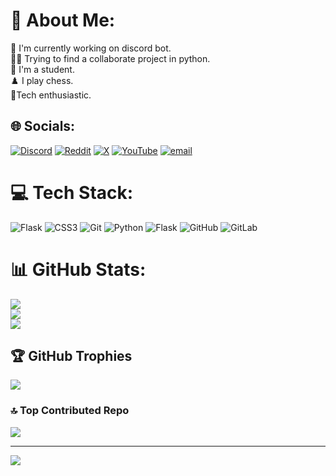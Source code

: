 # 💫 About Me:
🔭 I'm currently working on discord bot.<br>👨‍💻 Trying to find a collaborate project in python.<br>📖 I'm a student.<br>♟️ I play chess.<br>📱Tech enthusiastic.


## 🌐 Socials:
[![Discord](https://img.shields.io/badge/Discord-%237289DA.svg?logo=discord&logoColor=white)](https://discord.gg/https://discord.gg/3wGm38Yq37) [![Reddit](https://img.shields.io/badge/Reddit-%23FF4500.svg?logo=Reddit&logoColor=white)](https://reddit.com/user/@Actual_intelligence ) [![X](https://img.shields.io/badge/X-black.svg?logo=X&logoColor=white)](https://x.com/Intergater) [![YouTube](https://img.shields.io/badge/YouTube-%23FF0000.svg?logo=YouTube&logoColor=white)](https://youtube.com/@https://youtube.com/@actualintelligence-chess?si=wLKRsidKYWWR_4-8) [![email](https://img.shields.io/badge/Email-D14836?logo=gmail&logoColor=white)](mailto:actuallyintelligent2011@gmail.com) 

# 💻 Tech Stack:
![Flask](https://img.shields.io/badge/flask-%23000.svg?style=for-the-badge&logo=flask&logoColor=white) ![CSS3](https://img.shields.io/badge/css3-%231572B6.svg?style=for-the-badge&logo=css3&logoColor=white) ![Git](https://img.shields.io/badge/git-%23F05033.svg?style=for-the-badge&logo=git&logoColor=white) ![Python](https://img.shields.io/badge/python-3670A0?style=for-the-badge&logo=python&logoColor=ffdd54) ![Flask](https://img.shields.io/badge/flask-%23000.svg?style=for-the-badge&logo=flask&logoColor=white) ![GitHub](https://img.shields.io/badge/github-%23121011.svg?style=for-the-badge&logo=github&logoColor=white) ![GitLab](https://img.shields.io/badge/gitlab-%23181717.svg?style=for-the-badge&logo=gitlab&logoColor=white)
# 📊 GitHub Stats:
![](https://github-readme-stats.vercel.app/api?username=Pyroid-chess&theme=dark&hide_border=true&include_all_commits=true&count_private=true)<br/>
![](https://nirzak-streak-stats.vercel.app/?user=Pyroid-chess&theme=dark&hide_border=true)<br/>
![](https://github-readme-stats.vercel.app/api/top-langs/?username=Pyroid-chess&theme=dark&hide_border=true&include_all_commits=true&count_private=true&layout=compact)

## 🏆 GitHub Trophies
![](https://github-profile-trophy.vercel.app/?username=Pyroid-chess&theme=radical&no-frame=true&no-bg=false&margin-w=4)

### 🔝 Top Contributed Repo
![](https://github-contributor-stats.vercel.app/api?username=Pyroid-chess&limit=5&theme=radical&combine_all_yearly_contributions=true)

---
[![](https://visitcount.itsvg.in/api?id=Pyroid-chess&icon=0&color=0)](https://visitcount.itsvg.in)

<!-- Proudly created with GPRM ( https://gprm.itsvg.in ) -->
